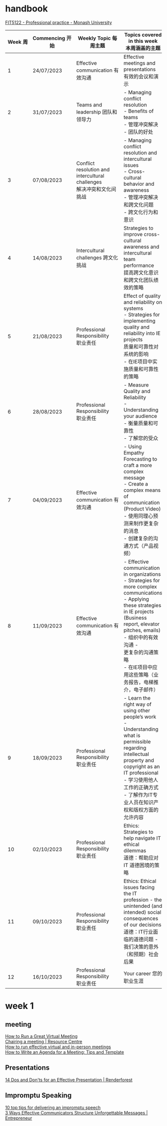 # handbook 
[FIT5122 - Professional practice - Monash University](https://handbook.monash.edu/2023/units/FIT5122?year=2023)  

|Week 周|Commencing 开始|Weekly Topic 每周主题|Topics covered in this week  <br>本周涵盖的主题|
|---|---|---|---|
|1|24/07/2023|Effective communication 有效沟通|Effective meetings and presentations  <br>有效的会议和演示|
|2|31/07/2023|Teams and leadership 团队和领导力|- Managing conflict resolution<br>- Benefits of teams  <br>- 管理冲突解决  <br>- 团队的好处|
|3|07/08/2023|Conflict resolution and intercultural challenges  <br>解决冲突和文化间挑战|- Managing conflict resolution and intercultural issues<br>- Cross-cultural behavior and awareness  <br>- 管理冲突解决和跨文化问题  <br>- 跨文化行为和意识|
|4|14/08/2023|Intercultural challenges 跨文化挑战|Strategies to improve cross-cultural awareness and intercultural team performance  <br>提高跨文化意识和跨文化团队绩效的策略|
|5|21/08/2023|Professional Responsibility  <br>职业责任|Effect of quality and reliability on systems<br>- Strategies for implementing quality and reliability into IE projects  <br>质量和可靠性对系统的影响  <br>- 在IE项目中实施质量和可靠性的策略|
|6|28/08/2023|Professional Responsibility  <br>职业责任|- Measure Quality and Reliability<br>- Understanding your audience  <br>- 衡量质量和可靠性  <br>- 了解您的受众|
|7|04/09/2023|Effective communication 有效沟通|- Using Empathy Forecasting to craft a more complex message<br>- Create a complex means of communication (Product Video)  <br>- 使用同理心预测来制作更复杂的消息  <br>- 创建复杂的沟通方式（产品视频）|
|8|11/09/2023|Effective communication 有效沟通|- Effective communication in organizations<br>- Strategies for more complex communications<br>- Applying these strategies in IE projects (Business report, elevator pitches, emails)  <br>- 组织中的有效沟通 -  <br>更复杂的沟通策略  <br>- 在IE项目中应用这些策略（业务报告，电梯推介，电子邮件）|
|9|18/09/2023|Professional Responsibility  <br>职业责任|- Learn the right way of using other people’s work<br>- Understanding what is permissible regarding intellectual property and copyright as an IT professional  <br>- 学习使用他人工作的正确方式  <br>- 了解作为IT专业人员在知识产权和版权方面的允许内容|
|10|02/10/2023|Professional Responsibility  <br>职业责任|Ethics: Strategies to help navigate IT ethical dilemmas  <br>道德：帮助应对 IT 道德困境的策略|
|11|09/10/2023|Professional Responsibility  <br>职业责任|Ethics: Ethical issues facing the IT profession - the unintended (and intended) social consequences of our decisions  <br>道德：IT行业面临的道德问题 - 我们决策的意外（和预期）社会后果|
|12|16/10/2023|Professional Responsibility  <br>职业责任|Your career 您的职业生涯|

# week 1
## meeting  
[How to Run a Great Virtual Meeting](https://hbr.org/2015/03/how-to-run-a-great-virtual-meeting?registration=success)  
[Chairing a meeting | Resource Centre](https://www.resourcecentre.org.uk/information/chairing-a-meeting/)  
[How to run effective virtual and in-person meetings](https://slack.com/intl/en-au/blog/productivity/run-effective-meetings)  
[How to Write an Agenda for a Meeting: Tips and Template](https://www.wikihow.com/Write-an-Agenda-for-a-Meeting)  
## Presentations  
[14 Dos and Don'ts for an Effective Presentation | Renderforest](https://www.renderforest.com/blog/tricks-for-an-effective-presentation)  
## Impromptu Speaking
[10 top tips for delivering an impromptu speech](https://www.managementtoday.co.uk/10-top-tips-delivering-impromptu-speech/personal-development/article/1462577)  
[3 Ways Effective Communicators Structure Unforgettable Messages | Entrepreneur](https://www.entrepreneur.com/growing-a-business/3-ways-effective-communicators-structure-unforgettable/294398)  

